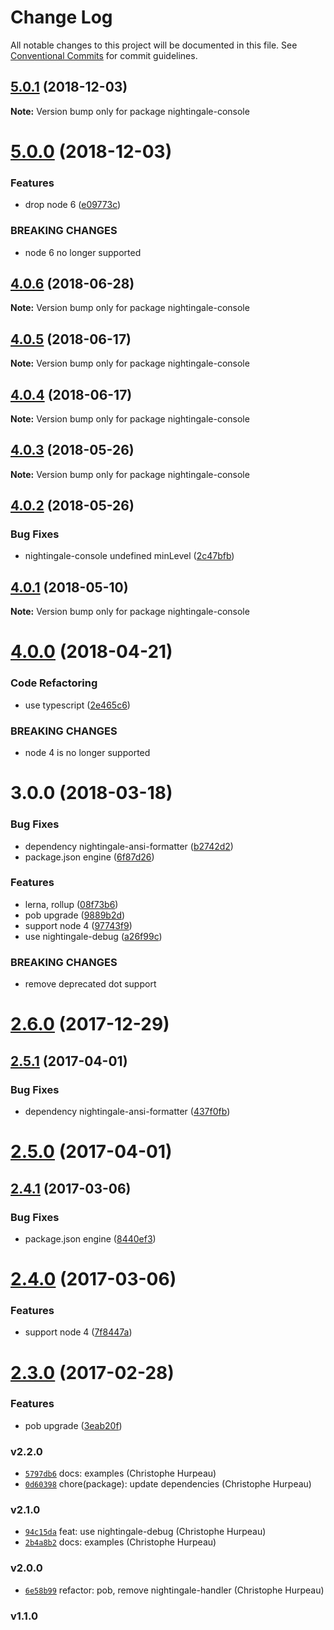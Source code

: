 # Change Log

All notable changes to this project will be documented in this file.
See [Conventional Commits](https://conventionalcommits.org) for commit guidelines.

## [5.0.1](https://github.com/christophehurpeau/nightingale/compare/nightingale-console@5.0.0...nightingale-console@5.0.1) (2018-12-03)

**Note:** Version bump only for package nightingale-console





# [5.0.0](https://github.com/christophehurpeau/nightingale/compare/nightingale-console@4.0.6...nightingale-console@5.0.0) (2018-12-03)


### Features

* drop node 6 ([e09773c](https://github.com/christophehurpeau/nightingale/commit/e09773c))


### BREAKING CHANGES

* node 6 no longer supported





<a name="4.0.6"></a>
## [4.0.6](https://github.com/christophehurpeau/nightingale/compare/nightingale-console@4.0.5...nightingale-console@4.0.6) (2018-06-28)

**Note:** Version bump only for package nightingale-console





<a name="4.0.5"></a>
## [4.0.5](https://github.com/christophehurpeau/nightingale/compare/nightingale-console@4.0.4...nightingale-console@4.0.5) (2018-06-17)

**Note:** Version bump only for package nightingale-console





<a name="4.0.4"></a>
## [4.0.4](https://github.com/christophehurpeau/nightingale/compare/nightingale-console@4.0.3...nightingale-console@4.0.4) (2018-06-17)

**Note:** Version bump only for package nightingale-console





<a name="4.0.3"></a>
## [4.0.3](https://github.com/christophehurpeau/nightingale/compare/nightingale-console@4.0.2...nightingale-console@4.0.3) (2018-05-26)

**Note:** Version bump only for package nightingale-console





<a name="4.0.2"></a>
## [4.0.2](https://github.com/christophehurpeau/nightingale/compare/nightingale-console@4.0.1...nightingale-console@4.0.2) (2018-05-26)


### Bug Fixes

* nightingale-console undefined minLevel ([2c47bfb](https://github.com/christophehurpeau/nightingale/commit/2c47bfb))





<a name="4.0.1"></a>
## [4.0.1](https://github.com/christophehurpeau/nightingale/compare/nightingale-console@4.0.0...nightingale-console@4.0.1) (2018-05-10)

**Note:** Version bump only for package nightingale-console





<a name="4.0.0"></a>
# [4.0.0](https://github.com/christophehurpeau/nightingale/compare/nightingale-console@3.0.0...nightingale-console@4.0.0) (2018-04-21)


### Code Refactoring

* use typescript ([2e465c6](https://github.com/christophehurpeau/nightingale/commit/2e465c6))


### BREAKING CHANGES

* node 4 is no longer supported





<a name="3.0.0"></a>
# 3.0.0 (2018-03-18)


### Bug Fixes

* dependency nightingale-ansi-formatter ([b2742d2](https://github.com/christophehurpeau/nightingale/commit/b2742d2))
* package.json engine ([6f87d26](https://github.com/christophehurpeau/nightingale/commit/6f87d26))


### Features

* lerna, rollup ([08f73b6](https://github.com/christophehurpeau/nightingale/commit/08f73b6))
* pob upgrade ([9889b2d](https://github.com/christophehurpeau/nightingale/commit/9889b2d))
* support node 4 ([97743f9](https://github.com/christophehurpeau/nightingale/commit/97743f9))
* use nightingale-debug ([a26f99c](https://github.com/christophehurpeau/nightingale/commit/a26f99c))


### BREAKING CHANGES

* remove deprecated dot support




<a name="2.6.0"></a>
# [2.6.0](https://github.com/nightingalejs/nightingale-console/compare/v2.5.1...v2.6.0) (2017-12-29)


<a name="2.5.1"></a>
## [2.5.1](https://github.com/nightingalejs/nightingale-console/compare/v2.5.0...v2.5.1) (2017-04-01)


### Bug Fixes

* dependency nightingale-ansi-formatter ([437f0fb](https://github.com/nightingalejs/nightingale-console/commit/437f0fb))


<a name="2.5.0"></a>
# [2.5.0](https://github.com/nightingalejs/nightingale-console/compare/v2.4.1...v2.5.0) (2017-04-01)


<a name="2.4.1"></a>
## [2.4.1](https://github.com/nightingalejs/nightingale-console/compare/v2.4.0...v2.4.1) (2017-03-06)


### Bug Fixes

* package.json engine ([8440ef3](https://github.com/nightingalejs/nightingale-console/commit/8440ef3))


<a name="2.4.0"></a>
# [2.4.0](https://github.com/nightingalejs/nightingale-console/compare/v2.3.0...v2.4.0) (2017-03-06)


### Features

* support node 4 ([7f8447a](https://github.com/nightingalejs/nightingale-console/commit/7f8447a))


<a name="2.3.0"></a>
# [2.3.0](https://github.com/nightingalejs/nightingale-console/compare/v2.2.0...v2.3.0) (2017-02-28)


### Features

* pob upgrade ([3eab20f](https://github.com/nightingalejs/nightingale-console/commit/3eab20f))


### v2.2.0

- [`5797db6`](https://github.com/nightingalejs/nightingale-console/commit/5797db692f1161c5906ebefb49d6ef69ba489da3) docs: examples (Christophe Hurpeau)
- [`0d60398`](https://github.com/nightingalejs/nightingale-console/commit/0d60398754a37d76e393b369f7662d52e06984ac) chore(package): update dependencies (Christophe Hurpeau)

### v2.1.0

- [`94c15da`](https://github.com/nightingalejs/nightingale-console/commit/94c15da727efa92621846c7988e7006892179f9a) feat: use nightingale-debug (Christophe Hurpeau)
- [`2b4a8b2`](https://github.com/nightingalejs/nightingale-console/commit/2b4a8b221a21a6ac5bf2f3850ffec780fed74fce) docs: examples (Christophe Hurpeau)

### v2.0.0

- [`6e58b99`](https://github.com/nightingalejs/nightingale-console/commit/6e58b9981e91d950aa493e40e19a2ee184979c96) refactor: pob, remove nightingale-handler (Christophe Hurpeau)

### v1.1.0

